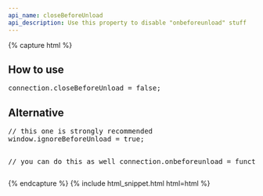 ```yaml
---
api_name: closeBeforeUnload
api_description: Use this property to disable "onbeforeunload" stuff
---
```


{% capture html %}

<section>
    <h2>How to use</h2>
    <pre>
connection.closeBeforeUnload = false;
</pre>
</section>

<section>
    <h2>Alternative</h2>
    <pre>
// this one is strongly recommended
window.ignoreBeforeUnload = true;

// you can do this as well
connection.onbeforeunload = function() {};
</pre>
</section>

{% endcapture %}
{% include html_snippet.html html=html %}

